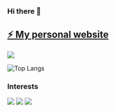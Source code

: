 ### Hi there 👋


##  [⚡ My personal website](https://ufukguler.github.io/)
<img src="https://github-readme-stats.vercel.app/api?username=ufukguler&show_icons=true&theme=radical">

![Top Langs](https://github-readme-stats.vercel.app/api/top-langs/?username=ufukguler&hide=TeX&layout=compact)

### Interests
[![](https://img.shields.io/badge/java-fb8532?style=for-the-badge&logo=java)]()
[![](https://img.shields.io/badge/spring-fb8532?style=for-the-badge&logo=spring)]()
[![](https://img.shields.io/badge/react-fb8532?style=for-the-badge&logo=react)]()

<!--
**ufukguler/ufukguler** is a ✨ _special_ ✨ repository because its `README.md` (this file) appears on your GitHub profile.

Here are some ideas to get you started:

- 🔭 I’m currently working on ...
- 🌱 I’m currently learning ...
- 👯 I’m looking to collaborate on ...
- 🤔 I’m looking for help with ...
- 💬 Ask me about ...
- 📫 How to reach me: ...
- 😄 Pronouns: ...
- ⚡ Fun fact: ...
-->
